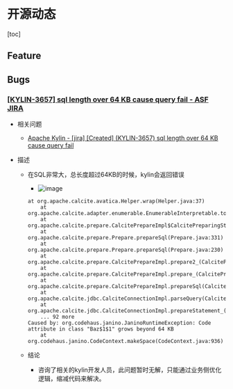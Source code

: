 # 开源动态

[toc]

## Feature

  

## Bugs

### [[KYLIN-3657] sql length over 64 KB cause query fail - ASF JIRA](https://issues.apache.org/jira/browse/KYLIN-3657)

- 相关问题

  -  [Apache Kylin - [jira] [Created] (KYLIN-3657) sql length over 64 KB cause query fail](http://apache-kylin.74782.x6.nabble.com/jira-Created-KYLIN-3657-sql-length-over-64-KB-cause-query-fail-td12177.html)

- 描述

  - 在SQL非常大，总长度超过64KB的时候，kylin会返回错误

    -  ![image](https://static.lovedata.net/20-05-26-770e46dbd37e9ec6706cbbbbd7d602b1.png)

    ```shel
    at org.apache.calcite.avatica.Helper.wrap(Helper.java:37)
    	at org.apache.calcite.adapter.enumerable.EnumerableInterpretable.toBindable(EnumerableInterpretable.java:108)
    	at org.apache.calcite.prepare.CalcitePrepareImpl$CalcitePreparingStmt.implement(CalcitePrepareImpl.java:1278)
    	at org.apache.calcite.prepare.Prepare.prepareSql(Prepare.java:331)
    	at org.apache.calcite.prepare.Prepare.prepareSql(Prepare.java:230)
    	at org.apache.calcite.prepare.CalcitePrepareImpl.prepare2_(CalcitePrepareImpl.java:796)
    	at org.apache.calcite.prepare.CalcitePrepareImpl.prepare_(CalcitePrepareImpl.java:655)
    	at org.apache.calcite.prepare.CalcitePrepareImpl.prepareSql(CalcitePrepareImpl.java:618)
    	at org.apache.calcite.jdbc.CalciteConnectionImpl.parseQuery(CalciteConnectionImpl.java:221)
    	at org.apache.calcite.jdbc.CalciteConnectionImpl.prepareStatement_(CalciteConnectionImpl.java:203)
    	... 92 more
    Caused by: org.codehaus.janino.JaninoRuntimeException: Code attribute in class "Baz$1$1" grows beyond 64 KB
    	at org.codehaus.janino.CodeContext.makeSpace(CodeContext.java:936)
    ```
    
  -  结论
  
     -  咨询了相关的kylin开发人员，此问题暂时无解，只能通过业务侧优化逻辑，缩减代码来解决。


